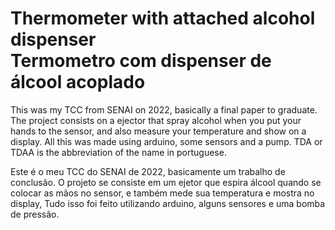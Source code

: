 <div>
  <h1>
    Thermometer with attached alcohol dispenser<br> 
    Termometro com dispenser de álcool acoplado
  </h1>
</div>



<div>
  <p>
    This was my TCC from SENAI on 2022, basically a final paper to graduate. The project consists on a ejector that spray alcohol when you put your hands to the sensor, 
    and also measure your temperature and show on a display. All this was made using arduino, some sensors and a pump. TDA or TDAA is the abbreviation of the name in portuguese.
  </p>

  <p>
    Este é o meu TCC do SENAI de 2022, basicamente um trabalho de conclusão. O projeto se consiste em um ejetor que espira álcool quando se colocar as mãos no sensor,
    e também mede sua temperatura e mostra no display, Tudo isso foi feito utilizando arduino, alguns sensores e uma bomba de pressão.
  </p>
</div>
